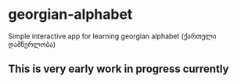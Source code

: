 # georgian-alphabet
Simple interactive app for learning georgian alphabet (ქართული დამწერლობა)

## This is very early work in progress currently
